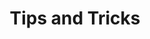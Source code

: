 ---
lang: fr
layout: doc
redirect_from:
- /fr/doc/tips-and-tricks/
redirect_to: https://github.com/Qubes-Community/Contents/blob/master/docs/configuration/tips-and-tricks.md
ref: 110
title: Tips and Tricks
---